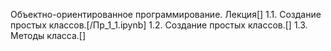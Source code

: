 Объектно-ориентированное программирование.
Лекция[]
1.1. Создание простых классов.[/Пр_1_1.ipynb]
1.2. Создание простых классов.[]
1.3. Методы класса.[]
